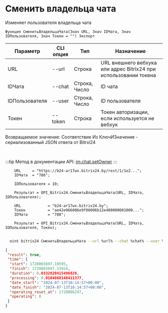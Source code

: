 ﻿---
sidebar_position: 10
---

# Сменить владельца чата
 Изменяет пользователя владельца чата



`Функция СменитьВладельцаЧата(Знач URL, Знач IDЧата, Знач IDПользователя, Знач Токен = "") Экспорт`

  | Параметр | CLI опция | Тип | Назначение |
  |-|-|-|-|
  | URL | --url | Строка | URL внешнего вебхука или адрес Bitrix24 при использовании токена |
  | IDЧата | --chat | Строка, Число | ID чата |
  | IDПользователя | --user | Строка, Число | ID пользователя |
  | Токен | --token | Строка | Токен авторизации, если используется не вебхук |

  
  Возвращаемое значение:   Соответствие Из КлючИЗначение - сериализованный JSON ответа от Bitrxi24

<br/>

:::tip
Метод в документации API: [im.chat.setOwner](https://dev.1c-bitrix.ru/learning/course/?COURSE_ID=93&LESSON_ID=12111)
:::
<br/>


```bsl title="Пример кода"
    URL     = "https://b24-ar17wx.bitrix24.by/rest/1/1o2...";
    IDЧата  = "786";

    IDПользователя = 10;

    Результат = OPI_Bitrix24.СменитьВладельцаЧата(URL, IDЧата, IDПользователя);

    URL            = "b24-ar17wx.bitrix24.by";
    Токен          = "ae42e966006e9f06006b12e400000001000...";
    IDЧата         = "788";

    Результат = OPI_Bitrix24.СменитьВладельцаЧата(URL, IDЧата, IDПользователя, Токен);
```



```sh title="Пример команды CLI"
    
  oint bitrix24 СменитьВладельцаЧата --url %url% --chat %chat% --user %user% --token %token%

```

```json title="Результат"
{
 "result": true,
 "time": {
  "start": 1720865697.10595,
  "finish": 1720865697.13924,
  "duration": 0.0332820415496826,
  "processing": 0.0104668140411377,
  "date_start": "2024-07-13T10:14:57+00:00",
  "date_finish": "2024-07-13T10:14:57+00:00",
  "operating_reset_at": 1720866297,
  "operating": 0
 }
}
```
